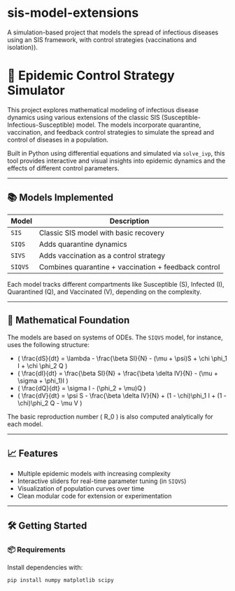 # sis-model-extensions
A simulation-based project that models the spread of infectious diseases using an SIS framework, with control strategies (vaccinations and isolation)).
# 🧪 Epidemic Control Strategy Simulator

This project explores mathematical modeling of infectious disease dynamics using various extensions of the classic SIS (Susceptible-Infectious-Susceptible) model. The models incorporate quarantine, vaccination, and feedback control strategies to simulate the spread and control of diseases in a population.

Built in Python using differential equations and simulated via `solve_ivp`, this tool provides interactive and visual insights into epidemic dynamics and the effects of different control parameters.

---

## 📚 Models Implemented

| Model    | Description |
|----------|-------------|
| `SIS`    | Classic SIS model with basic recovery |
| `SIQS`   | Adds quarantine dynamics |
| `SIVS`   | Adds vaccination as a control strategy |
| `SIQVS`  | Combines quarantine + vaccination + feedback control |

Each model tracks different compartments like Susceptible (S), Infected (I), Quarantined (Q), and Vaccinated (V), depending on the complexity.

---

## 🔬 Mathematical Foundation

The models are based on systems of ODEs. The `SIQVS` model, for instance, uses the following structure:

- \( \frac{dS}{dt} = \lambda - \frac{\beta SI}{N} - (\mu + \psi)S + \chi \phi_1 I + \chi \phi_2 Q \)
- \( \frac{dI}{dt} = \frac{\beta SI}{N} + \frac{\beta \delta IV}{N} - (\mu + \sigma + \phi_1)I \)
- \( \frac{dQ}{dt} = \sigma I - (\phi_2 + \mu)Q \)
- \( \frac{dV}{dt} = \psi S - \frac{\beta \delta IV}{N} + (1 - \chi)\phi_1 I + (1 - \chi)\phi_2 Q - \mu V \)

The basic reproduction number \( R_0 \) is also computed analytically for each model.

---

## 📈 Features

- Multiple epidemic models with increasing complexity
- Interactive sliders for real-time parameter tuning (in `SIQVS`)
- Visualization of population curves over time
- Clean modular code for extension or experimentation

---

## 🛠️ Getting Started

### 📦 Requirements

Install dependencies with:

```bash
pip install numpy matplotlib scipy
